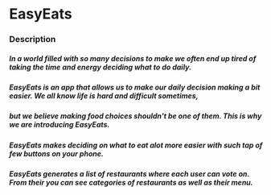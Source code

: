 # EasyEats
### Description
##### In a world filled with so many decisions to make we often end up tired of taking the time and energy deciding what to do daily. 
##### EasyEats is an app that allows us to make our daily decision making a bit easier. We all know life is hard and difficult sometimes,
##### but we believe making food choices shouldn't be one of them. This is why we are introducing EasyEats.
##### EasyEats makes deciding on what to eat alot more easier with such tap of few buttons on your phone.
##### EasyEats generates a list of restaurants where each user can vote on. From their you can see categories of restaurants as well as their menu.
